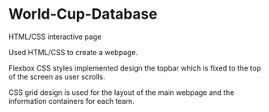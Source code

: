 # World-Cup-Database
HTML/CSS interactive page

Used HTML/CSS to create a webpage. 

Flexbox CSS styles implemented design the topbar which is fixed to the top of the screen as user scrolls.

CSS grid design is used for the layout of the main webpage and the information containers for each team.
